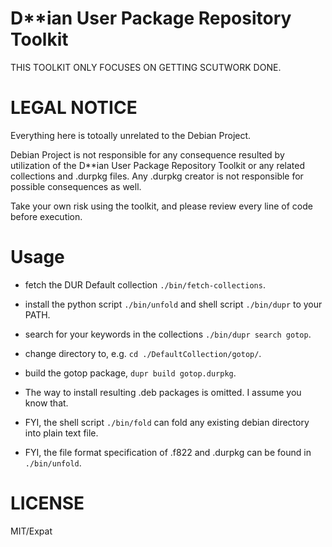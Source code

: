 D**ian User Package Repository Toolkit
===

THIS TOOLKIT ONLY FOCUSES ON GETTING SCUTWORK DONE.

# LEGAL NOTICE

Everything here is totoally unrelated to the Debian Project.

Debian Project is not responsible for any consequence resulted
by utilization of the D\*\*ian User Package Repository Toolkit
or any related collections and .durpkg files. Any .durpkg creator
is not responsible for possible consequences as well.

Take your own risk using the toolkit, and please review every line of code before execution.

# Usage

* fetch the DUR Default collection `./bin/fetch-collections`.

* install the python script `./bin/unfold` and shell script `./bin/dupr` to your PATH.

* search for your keywords in the collections `./bin/dupr search gotop`.

* change directory to, e.g. `cd ./DefaultCollection/gotop/`.

* build the gotop package, `dupr build gotop.durpkg`.

* The way to install resulting .deb packages is omitted. I assume you know that.

* FYI, the shell script `./bin/fold` can fold any existing debian directory into plain text file.

* FYI, the file format specification of .f822 and .durpkg can be found in `./bin/unfold`.

# LICENSE

MIT/Expat

